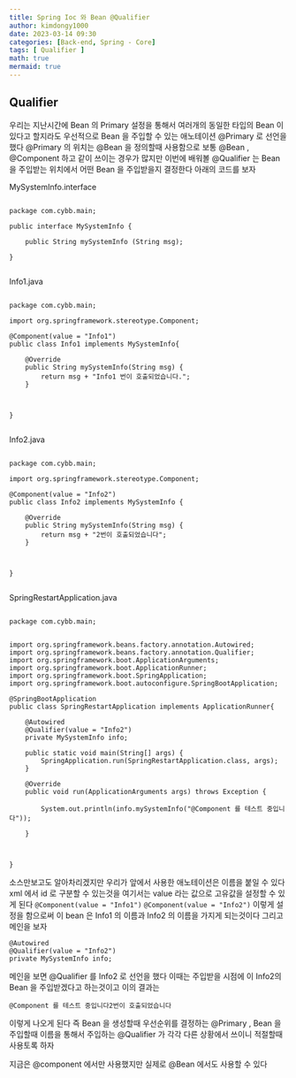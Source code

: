```yaml
---
title: Spring Ioc 와 Bean @Qualifier
author: kimdongy1000
date: 2023-03-14 09:30
categories: [Back-end, Spring - Core]
tags: [ Qualifier ]
math: true
mermaid: true
---
```


## Qualifier 
우리는 지난시간에 Bean 의 Primary 설정을 통해서 여러개의 동일한 타입의 Bean 이 있다고 할지라도 우선적으로 Bean 을 주입할 수 있는 애노테이션 
@Primary 로 선언을 했다 @Primary 의 위치는 @Bean 을 정의할때 사용함으로 보통 @Bean , @Component 하고 같이 쓰이는 경우가 많지만 
이번에 배워볼 @Qualifier 는 Bean 을 주입받는 위치에서 어떤 Bean 을 주입받을지 결정한다 아래의 코드를 보자 


MySystemInfo.interface

```

package com.cybb.main;

public interface MySystemInfo {
	
	public String mySystemInfo (String msg);
	
}


```


Info1.java
```

package com.cybb.main;

import org.springframework.stereotype.Component;

@Component(value = "Info1")
public class Info1 implements MySystemInfo{

	@Override
	public String mySystemInfo(String msg) {
		return msg + "Info1 번이 호출되었습니다.";
	}
	
	

}


```

Info2.java
```

package com.cybb.main;

import org.springframework.stereotype.Component;

@Component(value = "Info2")
public class Info2 implements MySystemInfo {

	@Override
	public String mySystemInfo(String msg) {
		return msg + "2번이 호출되었습니다";
	}
	
	

}


```


SpringRestartApplication.java
```

package com.cybb.main;


import org.springframework.beans.factory.annotation.Autowired;
import org.springframework.beans.factory.annotation.Qualifier;
import org.springframework.boot.ApplicationArguments;
import org.springframework.boot.ApplicationRunner;
import org.springframework.boot.SpringApplication;
import org.springframework.boot.autoconfigure.SpringBootApplication;

@SpringBootApplication
public class SpringRestartApplication implements ApplicationRunner{
	
	@Autowired
	@Qualifier(value = "Info2")
	private MySystemInfo info;
	
	public static void main(String[] args) {
		SpringApplication.run(SpringRestartApplication.class, args);
	}

	@Override
	public void run(ApplicationArguments args) throws Exception {
		
		System.out.println(info.mySystemInfo("@Component 를 테스트 중입니다"));

	}
	
	

}

```

소스만보고도 알아차리겠지만 우리가 앞에서 사용한 애노테이션은 이름을 붙일 수 있다 xml 에서 id 로 구분할 수 있는것을 여기서는 value 라는 값으로 고유값을 설정할 수 있게 된다 `@Component(value = "Info1")` `@Component(value = "Info2")` 이렇게 설정을 함으로써 이 bean 은 Info1 의 이름과 Info2 의 이름을 가지게 되는것이다 
그리고 메인을 보자 

```
@Autowired
@Qualifier(value = "Info2")
private MySystemInfo info;

```

메인을 보면 @Qualifier 를 Info2 로 선언을 했다 이때는 주입받을 시점에 이 Info2의 Bean 을 주입받겠다고 하는것이고 이의 결과는 

```
@Component 를 테스트 중입니다2번이 호출되었습니다

```

이렇게 나오게 된다 즉 Bean 을 생성할때 우선순위를 결정하는 @Primary , Bean 을 주입할때 이름을 통해서 주입하는 @Qualifier 가 각각 다른 상황에서 쓰이니 
적절할때 사용토록 하자 

지금은 @component 에서만 사용했지만 실제로 @Bean 에서도 사용할 수 있다 
































